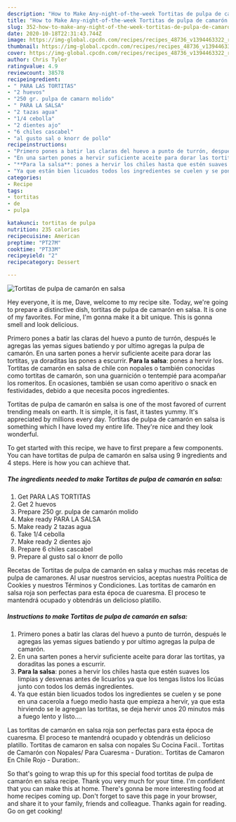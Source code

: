 ```yaml
---
description: "How to Make Any-night-of-the-week Tortitas de pulpa de camarón en salsa"
title: "How to Make Any-night-of-the-week Tortitas de pulpa de camarón en salsa"
slug: 352-how-to-make-any-night-of-the-week-tortitas-de-pulpa-de-camaron-en-salsa
date: 2020-10-18T22:31:43.744Z
image: https://img-global.cpcdn.com/recipes/recipes_48736_v1394463322_receta_foto_00048736/751x532cq70/tortitas-de-pulpa-de-camaron-en-salsa-foto-principal.jpg
thumbnail: https://img-global.cpcdn.com/recipes/recipes_48736_v1394463322_receta_foto_00048736/751x532cq70/tortitas-de-pulpa-de-camaron-en-salsa-foto-principal.jpg
cover: https://img-global.cpcdn.com/recipes/recipes_48736_v1394463322_receta_foto_00048736/751x532cq70/tortitas-de-pulpa-de-camaron-en-salsa-foto-principal.jpg
author: Chris Tyler
ratingvalue: 4.9
reviewcount: 38578
recipeingredient:
- " PARA LAS TORTITAS"
- "2 huevos"
- "250 gr. pulpa de camarn molido"
- " PARA LA SALSA"
- "2 tazas agua"
- "1/4 cebolla"
- "2 dientes ajo"
- "6 chiles cascabel"
- "al gusto sal o knorr de pollo"
recipeinstructions:
- "Primero pones a batir las claras del huevo a punto de turrón, después le agregas las yemas sigues batiendo y por ultimo agregas la pulpa de camarón."
- "En una sarten pones a hervir suficiente aceite para dorar las tortitas, ya doraditas las pones a escurrir."
- "**Para la salsa**: pones a hervir los chiles hasta que estén suaves los limpias y desvenas antes de licuarlos ya que los tengas listos los licúas junto con todos los demás ingredientes."
- "Ya que están bien licuados todos los ingredientes se cuelen y se pone en una cacerola a fuego medio hasta que empieza a hervir, ya que esta hirviendo se le agregan las tortitas, se deja hervir unos 20 minutos más a fuego lento y listo...."
categories:
- Recipe
tags:
- tortitas
- de
- pulpa

katakunci: tortitas de pulpa 
nutrition: 235 calories
recipecuisine: American
preptime: "PT27M"
cooktime: "PT33M"
recipeyield: "2"
recipecategory: Dessert

---
```



![Tortitas de pulpa de camarón en salsa](https://img-global.cpcdn.com/recipes/recipes_48736_v1394463322_receta_foto_00048736/751x532cq70/tortitas-de-pulpa-de-camaron-en-salsa-foto-principal.jpg)

Hey everyone, it is me, Dave, welcome to my recipe site. Today, we're going to prepare a distinctive dish, tortitas de pulpa de camarón en salsa. It is one of my favorites. For mine, I'm gonna make it a bit unique. This is gonna smell and look delicious.

Primero pones a batir las claras del huevo a punto de turrón, después le agregas las yemas sigues batiendo y por ultimo agregas la pulpa de camarón. En una sarten pones a hervir suficiente aceite para dorar las tortitas, ya doraditas las pones a escurrir. **Para la salsa**: pones a hervir los. Tortitas de camarón en salsa de chile con nopales o también conocidas como tortitas de camarón, son una guarnición o tentempié para acompañar los romeritos. En ocasiones, también se usan como aperitivo o snack en festividades, debido a que necesita pocos ingredientes.

Tortitas de pulpa de camarón en salsa is one of the most favored of current trending meals on earth. It is simple, it is fast, it tastes yummy. It's appreciated by millions every day. Tortitas de pulpa de camarón en salsa is something which I have loved my entire life. They're nice and they look wonderful.


To get started with this recipe, we have to first prepare a few components. You can have tortitas de pulpa de camarón en salsa using 9 ingredients and 4 steps. Here is how you can achieve that.

<!--inarticleads1-->

##### The ingredients needed to make Tortitas de pulpa de camarón en salsa:

1. Get  PARA LAS TORTITAS
1. Get 2 huevos
1. Prepare 250 gr. pulpa de camarón molido
1. Make ready  PARA LA SALSA
1. Make ready 2 tazas agua
1. Take 1/4 cebolla
1. Make ready 2 dientes ajo
1. Prepare 6 chiles cascabel
1. Prepare al gusto sal o knorr de pollo


Recetas de Tortitas de pulpa de camarón en salsa y muchas más recetas de pulpa de camarones. Al usar nuestros servicios, aceptas nuestra Política de Cookies y nuestros Términos y Condiciones. Las tortitas de camarón en salsa roja son perfectas para esta época de cuaresma. El proceso te mantendrá ocupado y obtendrás un delicioso platillo. 

<!--inarticleads2-->

##### Instructions to make Tortitas de pulpa de camarón en salsa:

1. Primero pones a batir las claras del huevo a punto de turrón, después le agregas las yemas sigues batiendo y por ultimo agregas la pulpa de camarón.
1. En una sarten pones a hervir suficiente aceite para dorar las tortitas, ya doraditas las pones a escurrir.
1. **Para la salsa**: pones a hervir los chiles hasta que estén suaves los limpias y desvenas antes de licuarlos ya que los tengas listos los licúas junto con todos los demás ingredientes.
1. Ya que están bien licuados todos los ingredientes se cuelen y se pone en una cacerola a fuego medio hasta que empieza a hervir, ya que esta hirviendo se le agregan las tortitas, se deja hervir unos 20 minutos más a fuego lento y listo....


Las tortitas de camarón en salsa roja son perfectas para esta época de cuaresma. El proceso te mantendrá ocupado y obtendrás un delicioso platillo. Tortitas de camaron en salsa con nopales Su Cocina Facil.. Tortitas de Camarón con Nopales/ Para Cuaresma - Duration:. Tortitas de Camaron En Chile Rojo - Duration:. 

So that's going to wrap this up for this special food tortitas de pulpa de camarón en salsa recipe. Thank you very much for your time. I'm confident that you can make this at home. There's gonna be more interesting food at home recipes coming up. Don't forget to save this page in your browser, and share it to your family, friends and colleague. Thanks again for reading. Go on get cooking!

